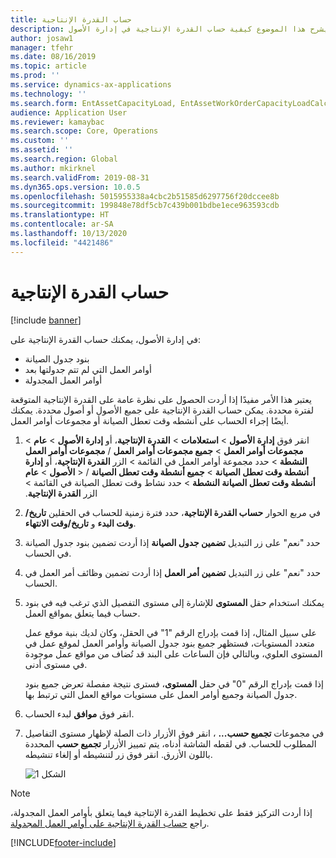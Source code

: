 ```yaml
---
title: حساب القدرة الإنتاجية
description: يشرح هذا الموضوع كيفية حساب القدرة الإنتاجية في إدارة الأصول.
author: josaw1
manager: tfehr
ms.date: 08/16/2019
ms.topic: article
ms.prod: ''
ms.service: dynamics-ax-applications
ms.technology: ''
ms.search.form: EntAssetCapacityLoad, EntAssetWorkOrderCapacityLoadCalculate, EntAssetWorkOrderCapacityLoad
audience: Application User
ms.reviewer: kamaybac
ms.search.scope: Core, Operations
ms.custom: ''
ms.assetid: ''
ms.search.region: Global
ms.author: mkirknel
ms.search.validFrom: 2019-08-31
ms.dyn365.ops.version: 10.0.5
ms.openlocfilehash: 5015955338a4cbc2b51585d6297756f20dccee8b
ms.sourcegitcommit: 199848e78df5cb7c439b001bdbe1ece963593cdb
ms.translationtype: HT
ms.contentlocale: ar-SA
ms.lasthandoff: 10/13/2020
ms.locfileid: "4421486"
---
```

# <a name="calculate-capacity-load"></a>حساب القدرة الإنتاجية

[!include [banner](../../includes/banner.md)]


في إدارة الأصول، يمكنك حساب القدرة الإنتاجية على:

- بنود جدول الصيانة  
- أوامر العمل التي لم تتم جدولتها بعد  
- أوامر العمل المجدولة

يعتبر هذا الأمر مفيدًا إذا أردت الحصول على نظرة عامة على القدرة الإنتاجية المتوقعة لفترة محددة. يمكن حساب القدرة الإنتاجية على جميع الأصول أو أصول محددة. يمكنك أيضًا إجراء الحساب على أنشطه وقت تعطل الصيانة أو مجموعات أوامر العمل.

1. انقر فوق **إدارة الأصول** > **استعلامات** > **القدرة الإنتاجية‬**، أو **إدارة الأصول** > **عام** > **مجموعات أوامر العمل‬** > **جميع مجموعات أوامر العمل** / **مجموعات أوامر العمل النشطة** > حدد مجموعة أوامر العمل في القائمة > الزر **القدرة الإنتاجية**، أو **إدارة الأصول** > **عام‏‎** > **أنشطة وقت تعطل الصيانة‬‏‫** > **جميع أنشطة وقت تعطل الصيانة‬‏‫** / **أنشطة وقت تعطل الصيانة‬‏‫ النشطة** > حدد نشاط وقت تعطل الصيانة في القائمة‬‏‫ > الزر **القدرة الإنتاجية**.

2. في مربع الحوار **حساب القدرة الإنتاجية**، حدد فترة زمنية للحساب في الحقلين **تاريخ/وقت البدء** و **تاريخ/وقت الانتهاء**.

3. حدد "نعم" على زر التبديل **تضمين جدول الصيانة** إذا أردت تضمين بنود جدول الصيانة في الحساب.

4. حدد "نعم" على زر التبديل **تضمين أمر العمل** إذا أردت تضمين وظائف أمر العمل في الحساب.

5. يمكنك استخدام حقل **المستوى** للإشارة إلى مستوى التفصيل الذي ترغب فيه في بنود حساب فيما يتعلق بمواقع العمل. 

    على سبيل المثال، إذا قمت بإدراج الرقم "1" في الحقل، وكان لديك بنية موقع عمل متعدد المستويات، فستظهر جميع بنود جدول الصيانة وأوامر العمل لموقع عمل في المستوى العلوي، وبالتالي فإن الساعات على البند قد تُضاف من مواقع عمل موجودة في مستوى أدنى. 
    
    إذا قمت بإدراج الرقم "0" في حقل **المستوى**، فسترى نتيجة مفصلة تعرض جميع بنود جدول الصيانة وجميع أوامر العمل على مستويات مواقع العمل التي ترتبط بها.

6. انقر فوق **موافق** لبدء الحساب.

7. في مجموعات **تجميع حسب...** ، انقر فوق الأزرار ذات الصلة لإظهار مستوى التفاصيل المطلوب للحساب. في لقطه الشاشة أدناه، يتم تمييز الأزرار **تجميع حسب** المحددة باللون الأزرق. انقر فوق زر لتنشيطه أو إلغاء تنشيطه.

    ![الشكل 1](media/01-capacity-planning.png)

>[!NOTE]
>إذا أردت التركيز فقط على تخطيط القدرة الإنتاجية فيما يتعلق بأوامر العمل المجدولة، راجع [حساب القدرة الإنتاجية على أوامر العمل المجدولة](../work-order-scheduling/calculate-capacity-load-on-scheduled-work-orders.md).



[!INCLUDE[footer-include](../../../includes/footer-banner.md)]